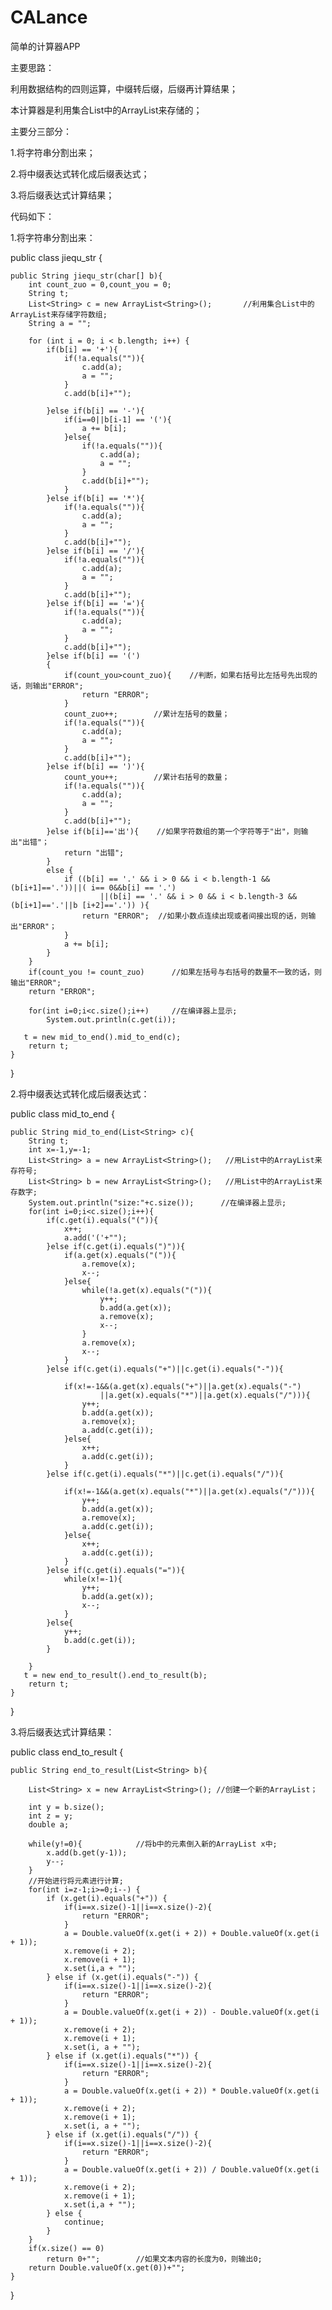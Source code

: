 # CALance
简单的计算器APP

主要思路：

利用数据结构的四则运算，中缀转后缀，后缀再计算结果；

本计算器是利用集合List中的ArrayList来存储的；

主要分三部分：

1.将字符串分割出来；

2.将中缀表达式转化成后缀表达式；

3.将后缀表达式计算结果；

代码如下：

1.将字符串分割出来：

public class jiequ_str {

    public String jiequ_str(char[] b){
        int count_zuo = 0,count_you = 0;
        String t;
        List<String> c = new ArrayList<String>();       //利用集合List中的ArrayList来存储字符数组;
        String a = "";

        for (int i = 0; i < b.length; i++) {
            if(b[i] == '+'){
                if(!a.equals("")){
                    c.add(a);
                    a = "";
                }
                c.add(b[i]+"");

            }else if(b[i] == '-'){
                if(i==0||b[i-1] == '('){
                    a += b[i];
                }else{
                    if(!a.equals("")){
                        c.add(a);
                        a = "";
                    }
                    c.add(b[i]+"");
                }
            }else if(b[i] == '*'){
                if(!a.equals("")){
                    c.add(a);
                    a = "";
                }
                c.add(b[i]+"");
            }else if(b[i] == '/'){
                if(!a.equals("")){
                    c.add(a);
                    a = "";
                }
                c.add(b[i]+"");
            }else if(b[i] == '='){
                if(!a.equals("")){
                    c.add(a);
                    a = "";
                }
                c.add(b[i]+"");
            }else if(b[i] == '(')
            {
                if(count_you>count_zuo){    //判断，如果右括号比左括号先出现的话，则输出"ERROR";
                    return "ERROR";
                }
                count_zuo++;        //累计左括号的数量；
                if(!a.equals("")){
                    c.add(a);
                    a = "";
                }
                c.add(b[i]+"");
            }else if(b[i] == ')'){
                count_you++;        //累计右括号的数量；
                if(!a.equals("")){
                    c.add(a);
                    a = "";
                }
                c.add(b[i]+"");
            }else if(b[i]=='出'){    //如果字符数组的第一个字符等于"出"，则输出"出错"；
                return "出错";
            }
            else {
                if ((b[i] == '.' && i > 0 && i < b.length-1 && (b[i+1]=='.'))||( i== 0&&b[i] == '.')
                        ||(b[i] == '.' && i > 0 && i < b.length-3 && (b[i+1]=='.'||b [i+2]=='.')) ){
                    return "ERROR";  //如果小数点连续出现或者间接出现的话，则输出"ERROR"；
                }
                a += b[i];
            }
        }
        if(count_you != count_zuo)      //如果左括号与右括号的数量不一致的话，则输出"ERROR";
        return "ERROR";

        for(int i=0;i<c.size();i++)     //在编译器上显示;
            System.out.println(c.get(i));

       t = new mid_to_end().mid_to_end(c);
        return t;
    }
}

2.将中缀表达式转化成后缀表达式：

public class mid_to_end {

    public String mid_to_end(List<String> c){
        String t;
        int x=-1,y=-1;
        List<String> a = new ArrayList<String>();	//用List中的ArrayList来存符号;
        List<String> b = new ArrayList<String>();	//用List中的ArrayList来存数字;
        System.out.println("size:"+c.size());      //在编译器上显示;
        for(int i=0;i<c.size();i++){
            if(c.get(i).equals("(")){
                x++;
                a.add('('+"");
            }else if(c.get(i).equals(")")){
                if(a.get(x).equals("(")){
                    a.remove(x);
                    x--;
                }else{
                    while(!a.get(x).equals("(")){
                        y++;
                        b.add(a.get(x));
                        a.remove(x);
                        x--;
                    }
                    a.remove(x);
                    x--;
                }
            }else if(c.get(i).equals("+")||c.get(i).equals("-")){

                if(x!=-1&&(a.get(x).equals("+")||a.get(x).equals("-")
                        ||a.get(x).equals("*")||a.get(x).equals("/"))){
                    y++;
                    b.add(a.get(x));
                    a.remove(x);
                    a.add(c.get(i));
                }else{
                    x++;
                    a.add(c.get(i));
                }
            }else if(c.get(i).equals("*")||c.get(i).equals("/")){

                if(x!=-1&&(a.get(x).equals("*")||a.get(x).equals("/"))){
                    y++;
                    b.add(a.get(x));
                    a.remove(x);
                    a.add(c.get(i));
                }else{
                    x++;
                    a.add(c.get(i));
                }
            }else if(c.get(i).equals("=")){
                while(x!=-1){
                    y++;
                    b.add(a.get(x));
                    x--;
                }
            }else{
                y++;
                b.add(c.get(i));
            }

        }
       t = new end_to_result().end_to_result(b);
        return t;
    }
}

3.将后缀表达式计算结果：

public class end_to_result {

    public String end_to_result(List<String> b){

        List<String> x = new ArrayList<String>(); //创建一个新的ArrayList；

        int y = b.size();
        int z = y;
        double a;

        while(y!=0){            //将b中的元素倒入新的ArrayList x中;
            x.add(b.get(y-1));
            y--;
        }
        //开始进行将元素进行计算;
        for(int i=z-1;i>=0;i--) {
            if (x.get(i).equals("+")) {
                if(i==x.size()-1||i==x.size()-2){
                    return "ERROR";
                }
                a = Double.valueOf(x.get(i + 2)) + Double.valueOf(x.get(i + 1));
                x.remove(i + 2);
                x.remove(i + 1);
                x.set(i,a + "");
            } else if (x.get(i).equals("-")) {
                if(i==x.size()-1||i==x.size()-2){
                    return "ERROR";
                }
                a = Double.valueOf(x.get(i + 2)) - Double.valueOf(x.get(i + 1));
                x.remove(i + 2);
                x.remove(i + 1);
                x.set(i, a + "");
            } else if (x.get(i).equals("*")) {
                if(i==x.size()-1||i==x.size()-2){
                    return "ERROR";
                }
                a = Double.valueOf(x.get(i + 2)) * Double.valueOf(x.get(i + 1));
                x.remove(i + 2);
                x.remove(i + 1);
                x.set(i, a + "");
            } else if (x.get(i).equals("/")) {
                if(i==x.size()-1||i==x.size()-2){
                    return "ERROR";
                }
                a = Double.valueOf(x.get(i + 2)) / Double.valueOf(x.get(i + 1));
                x.remove(i + 2);
                x.remove(i + 1);
                x.set(i,a + "");
            } else {
                continue;
            }
        }
        if(x.size() == 0)
            return 0+"";        //如果文本内容的长度为0，则输出0;
        return Double.valueOf(x.get(0))+"";
    }
}
